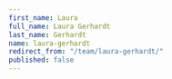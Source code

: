 ```yaml
---
first_name: Laura
full_name: Laura Gerhardt
last_name: Gerhardt
name: laura-gerhardt
redirect_from: "/team/laura-gerhardt/"
published: false
---
```


